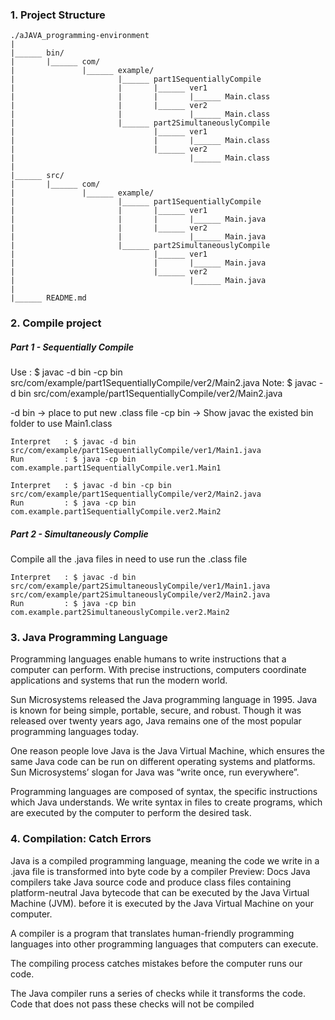 ### 1. Project Structure

```
./aJAVA_programming-environment
|
|______	bin/
|		|______	com/
|				|______	example/
|						|______	part1SequentiallyCompile
|						|		|______ ver1
|						|		|		|______ Main.class
|						|		|______ ver2
|						|				|______ Main.class
|						|______ part2SimultaneouslyCompile
|								|______ ver1
|								|		|______ Main.class
|								|______ ver2
|										|______ Main.class
|
|______	src/
|		|______	com/
|				|______	example/
|						|______	part1SequentiallyCompile
|						|		|______ ver1
|						|		|		|______ Main.java
|						|		|______ ver2
|						|				|______ Main.java
|						|______ part2SimultaneouslyCompile
|								|______ ver1
|								|		|______ Main.java
|								|______ ver2
|										|______ Main.java
|
|______	README.md
```


### 2. Compile project

##### Part 1 - Sequentially Compile


Use	: $ javac -d bin -cp bin src/com/example/part1SequentiallyCompile/ver2/Main2.java
Note: $ javac -d bin src/com/example/part1SequentiallyCompile/ver2/Main2.java

-d bin 	-> place to put new .class file
-cp bin -> Show javac the existed bin folder to use Main1.class

```
Interpret   : $ javac -d bin src/com/example/part1SequentiallyCompile/ver1/Main1.java	
Run         : $ java -cp bin com.example.part1SequentiallyCompile.ver1.Main1

Interpret	: $ javac -d bin -cp bin src/com/example/part1SequentiallyCompile/ver2/Main2.java
Run 		: $	java -cp bin com.example.part1SequentiallyCompile.ver2.Main2
```
##### Part 2 - Simultaneously Complie

Compile all the .java files in need to use run the .class file

```
Interpret	: $ javac -d bin src/com/example/part2SimultaneouslyCompile/ver1/Main1.java src/com/example/part2SimultaneouslyCompile/ver2/Main2.java
Run 		: $ java -cp bin com.example.part2SimultaneouslyCompile.ver2.Main2
```

### 3. Java Programming Language
Programming languages enable humans to write instructions that a computer can perform. With precise instructions, computers coordinate applications and systems that run the modern world.

Sun Microsystems released the Java programming language in 1995. Java is known for being simple, portable, secure, and robust. Though it was released over twenty years ago, Java remains one of the most popular programming languages today.

One reason people love Java is the Java Virtual Machine, which ensures the same Java code can be run on different operating systems and platforms. Sun Microsystems’ slogan for Java was “write once, run everywhere”.

Programming languages are composed of syntax, the specific instructions which Java understands. We write syntax in files to create programs, which are executed by the computer to perform the desired task.

### 4. Compilation: Catch Errors
Java is a compiled programming language, meaning the code we write in a .java file is transformed into byte code by a
compiler
Preview: Docs Java compilers take Java source code and produce class files containing platform-neutral Java bytecode that can be executed by the Java Virtual Machine (JVM).
before it is executed by the Java Virtual Machine on your computer.

A compiler is a program that translates human-friendly programming languages into other programming languages that computers can execute.

The compiling process catches mistakes before the computer runs our code.

The Java compiler runs a series of checks while it transforms the code. Code that does not pass these checks will not be compiled